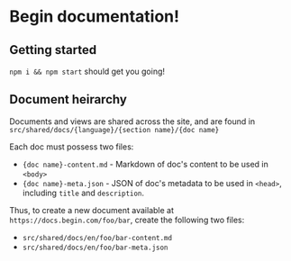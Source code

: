 # Begin documentation!

## Getting started

`npm i && npm start` should get you going!


## Document heirarchy

Documents and views are shared across the site, and are found in `src/shared/docs/{language}/{section name}/{doc name}`

Each doc must possess two files:
- `{doc name}-content.md` - Markdown of doc's content to be used in `<body>`
- `{doc name}-meta.json` - JSON of doc's metadata to be used in `<head>`, including `title` and `description`.

Thus, to create a new document available at `https://docs.begin.com/foo/bar`, create the following two files:
- `src/shared/docs/en/foo/bar-content.md`
- `src/shared/docs/en/foo/bar-meta.json`
